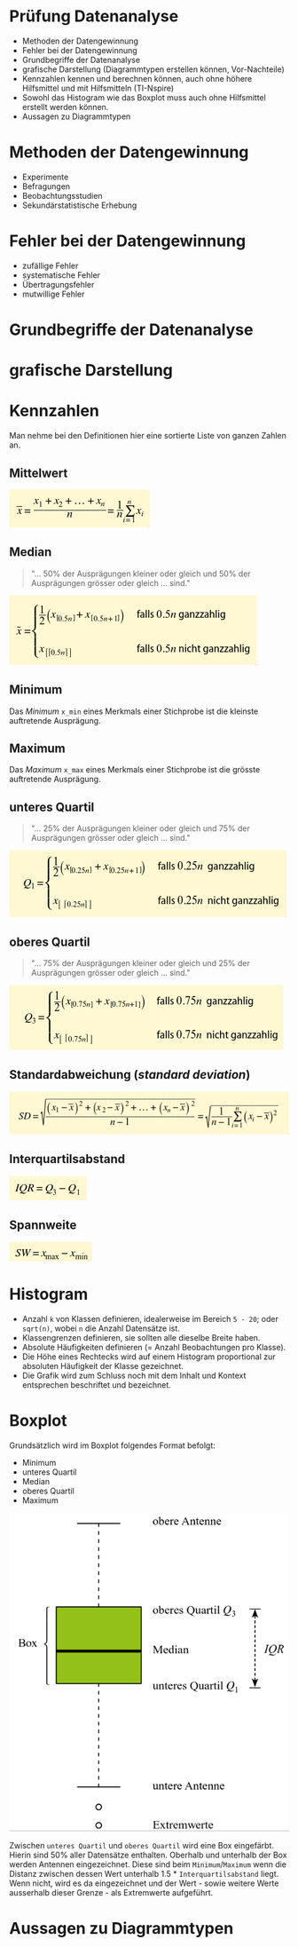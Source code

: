 # Prüfung Datenanalyse

- Methoden der Datengewinnung
- Fehler bei der Datengewinnung
- Grundbegriffe der Datenanalyse
- grafische Darstellung (Diagrammtypen erstellen können, Vor-Nachteile)
- Kennzahlen kennen und berechnen können, auch ohne höhere Hilfsmittel und mit Hilfsmitteln (TI-Nspire)
- Sowohl das Histogram wie das Boxplot muss auch ohne Hilfsmittel erstellt werden können.
- Aussagen zu Diagrammtypen

# Methoden der Datengewinnung

- Experimente
- Befragungen
- Beobachtungsstudien
- Sekundärstatistische Erhebung

# Fehler bei der Datengewinnung

- zufällige Fehler
- systematische Fehler
- Übertragungsfehler
- mutwillige Fehler

# Grundbegriffe der Datenanalyse

# grafische Darstellung

# Kennzahlen

Man nehme bei den Definitionen hier eine sortierte Liste von ganzen Zahlen an.

## Mittelwert

![Mittelwert Definition](mittelwert.png)

## Median

> "... 50% der Ausprägungen kleiner oder gleich und 50% der Ausprägungen grösser oder gleich ... sind."

![Median Definition](median.png)

## Minimum

Das *Minimum* `x_min` eines Merkmals einer Stichprobe ist die kleinste auftretende Ausprägung.

## Maximum

Das *Maximum* `x_max` eines Merkmals einer Stichprobe ist die grösste auftretende Ausprägung.

## unteres Quartil

> "... 25% der Ausprägungen kleiner oder gleich und 75% der Ausprägungen grösser oder gleich ... sind."

![unteres Quartil Definition](unteres_quartil.png)

## oberes Quartil

> "... 75% der Ausprägungen kleiner oder gleich und 25% der Ausprägungen grösser oder gleich ... sind."

![oberes Quartil Definition](oberes_quartil.png)

## Standardabweichung (*standard deviation*)

![Standardabweichung Definition](standardabweichung.png)

## Interquartilsabstand

![Interquartilsabstand Definition](interquartilsabstand.png)

## Spannweite

![Spannweite Definition](spannweite.png)

# Histogram

- Anzahl `k` von Klassen definieren, idealerweise im Bereich `5 - 20`; oder `sqrt(n)`, wobei `n` die Anzahl Datensätze ist.
- Klassengrenzen definieren, sie sollten alle dieselbe Breite haben.
- Absolute Häufigkeiten definieren (= Anzahl Beobachtungen pro Klasse).
- Die Höhe eines Rechtecks wird auf einem Histogram proportional zur absoluten Häufigkeit der Klasse gezeichnet.
- Die Grafik wird zum Schluss noch mit dem Inhalt und Kontext entsprechen beschriftet und bezeichnet.

# Boxplot

Grundsätzlich wird im Boxplot folgendes Format befolgt:

- Minimum
- unteres Quartil
- Median
- oberes Quartil
- Maximum

![Boxplot Definition](boxplot.png)

Zwischen `unteres Quartil` und `oberes Quartil` wird eine Box eingefärbt. Hierin sind 50% aller Datensätze enthalten.
Oberhalb und unterhalb der Box werden Antennen eingezeichnet. Diese sind beim `Minimum`/`Maximum` wenn die Distanz zwischen
dessen Wert unterhalb 1.5 * `Interquartilsabstand` liegt. Wenn nicht, wird es da eingezeichnet und der Wert - sowie weitere
Werte ausserhalb dieser Grenze - als Extremwerte aufgeführt.

# Aussagen zu Diagrammtypen
